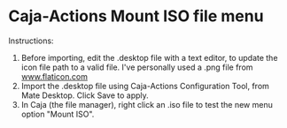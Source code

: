 # Caja-Actions Mount ISO file menu
Instructions:
1. Before importing, edit the .desktop file with a text editor, to update the icon file path to a valid file. I've personally used a .png file from www.flaticon.com
2. Import the .desktop file using Caja-Actions Configuration Tool, from Mate Desktop. Click Save to apply.
3. In Caja (the file manager), right click an .iso file to test the new menu option "Mount ISO".

